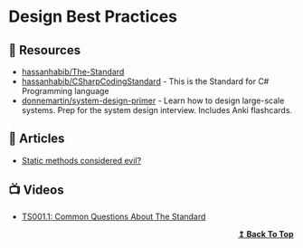 # Design Best Practices

## 📘 Resources
- [hassanhabib/The-Standard](https://github.com/hassanhabib/The-Standard)
- [hassanhabib/CSharpCodingStandard](https://github.com/hassanhabib/CSharpCodingStandard) - This is the Standard for C# Programming language
- [donnemartin/system-design-primer](https://github.com/donnemartin/system-design-primer) - Learn how to design large-scale systems. Prep for the system design interview. Includes Anki flashcards.
## 📕 Articles
- [Static methods considered evil?](https://enterprisecraftsmanship.com/posts/static-methods-evil/)

## 📺 Videos
- [TS001.1: Common Questions About The Standard](https://www.youtube.com/watch?v=Au7G_y4BkbY)

<div align="right">
  <b><a href="#contents">↥ Back To Top</a></b>
</div>
